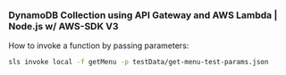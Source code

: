 ### DynamoDB Collection using API Gateway and AWS Lambda | Node.js w/ AWS-SDK V3

How to invoke a function by passing parameters:

```bash
sls invoke local -f getMenu -p testData/get-menu-test-params.json
```
